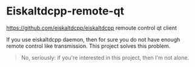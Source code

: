 # Eiskaltdcpp-remote-qt
https://github.com/eiskaltdcpp/eiskaltdcpp remoute control qt client

If you use eiskaltdcpp daemon, then for sure you do not have enough remote control like transmission.
This project solves this problem.

> No, seriously: if you're interested in this project, then I'm not alone.